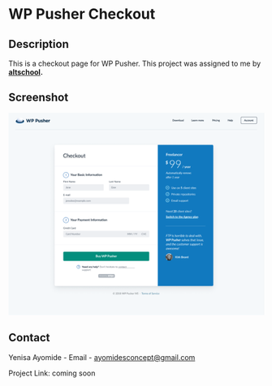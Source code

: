 # WP Pusher Checkout

## Description
This is a checkout page for WP Pusher. This project was assigned to me by **[altschool](altschoolafrica.com).**

## Screenshot
!["Screenshot of the final project"](asset\img\Screenshot.png)


## Contact
Yenisa Ayomide - 
Email - [ayomidesconcept@gmail.com](mailto:ayomidesconcept@gmail.com)

Project Link: coming soon